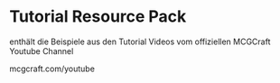 
# Tutorial Resource Pack

enthält die Beispiele aus den Tutorial Videos vom offiziellen MCGCraft Youtube Channel

mcgcraft.com/youtube
